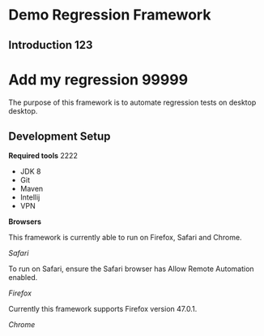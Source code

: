 # Demo Regression Framework

## Introduction 123

# Add my regression 99999

The purpose of this framework is to automate regression tests on desktop desktop. 

## Development Setup

**Required tools** 2222

* JDK 8
* Git
* Maven
* Intellij
* VPN

**Browsers**

This framework is currently able to run on Firefox, Safari and Chrome. 

*Safari*

To run on Safari, ensure the Safari browser has Allow Remote Automation enabled.

*Firefox*

Currently this framework supports Firefox version 47.0.1.

*Chrome*